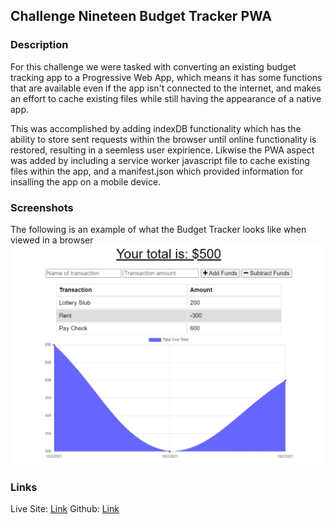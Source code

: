 ## Challenge Nineteen Budget Tracker PWA

### Description
For this challenge we were tasked with converting an existing budget tracking app to a Progressive Web App, which means it has some functions that are available even if the app isn't connected to the internet, and makes an effort to cache existing files while still having the appearance of a native app. 

This was accomplished by adding indexDB functionality which has the ability to store sent requests within the browser until online functionality is restored, resulting in a seemless user expirience. Likwise the PWA aspect was added by including a service worker javascript file to cache existing files within the app, and a manifest.json which provided information for insalling the app on a mobile device. 

### Screenshots

The following is an example of what the Budget Tracker looks like when viewed in a browser
![budgetTracker](./img/budgetTracker.png)

### Links
Live Site: [Link](https://thawing-taiga-10295.herokuapp.com/)
Github: [Link](https://github.com/LoganDufek/PWA-BudgetTracker)